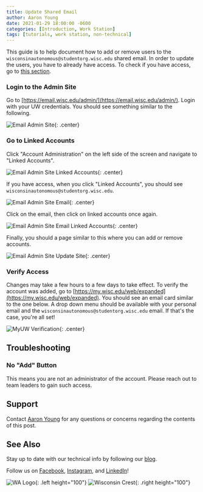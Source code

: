 ```yaml
---
title: Update Shared Email
author: Aaron Young
date: 2021-01-29 18:00:00 -0600
categories: [Introduction, Work Station]
tags: [tutorials, work station, non-technical]
---
```


This guide is to help document how to add or remove users to the `wisconsinautonomous@studentorg.wisc.edu` shared email. In order to update the users, you have to already have access. To check if you have access, go to [this section](#verify-access).
### Login to the Admin Site

Go to [https://email.wisc.edu/admin/](https://email.wisc.edu/admin/). Login with your UW credentials. You should see something similar to the following.

![Email Admin Site](/assets/img/fundamentals/email_admin_site.png){: .center}

### Go to Linked Accounts

Click "Account Administration" on the left side of the screen and navigate to "Linked Accounts".

![Email Admin Site Linked Accounts](/assets/img/fundamentals/email_admin_site_linked_accounts.png){: .center}

If you have access, when you click "Linked Accounts", you should see `wisconsinautonomous@studentorg.wisc.edu`.

![Email Admin Site Email](/assets/img/fundamentals/email_admin_site_linked_account_email.png){: .center}

Click on the email, then click on linked accounts once again.

![Email Admin Site Email Linked Accounts](/assets/img/fundamentals/email_admin_linked_account_email.png){: .center}

Finally, you should a page similar to this where you can add or remove accounts.

![Email Admin Site Update Site](/assets/img/fundamentals/email_admin_names.png){: .center}

### Verify Access

Changes may take a few hours to a few days to take effect. To verify the account was added, go to [https://my.wisc.edu/web/expanded](https://my.wisc.edu/web/expanded). You should see an email card similar to the one below. A drop down menu should be available with your personal email and the `wisconsinautonomous@studentorg.wisc.edu` email. If that's the case, you're all set!

![MyUW Verification](/assets/img/fundamentals/myuw_email_dropdown.png){: .center}

## Troubleshooting

### No "Add" Button

This means you are not an administrator of the account. Please reach out to team leaders to gain such access.

## Support

Contact [Aaron Young](mailto:aryoung5@wisc.edu) for any questions or concerns regarding the contents of this post.

## See Also

Stay up to date with our technical info by following our [blog](https://wa.wisc.edu/blog).

Follow us on [Facebook](https://www.facebook.com/wisconsinautonomous/), [Instagram](https://www.instagram.com/wisconsinautonomous/), and [LinkedIn](https://www.linkedin.com/company/wisconsin-autonomous/about/)!

![WA Logo](/assets/img/logos/wa-white.png){: .left height="100"}
![Wisconsin Crest](/assets/img/logos/uw-crest.png){: .right height="100"}